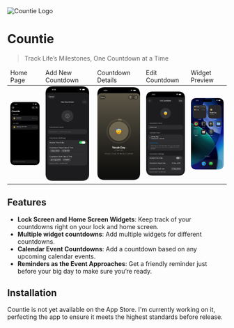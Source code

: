 <img src="https://raw.githubusercontent.com/nabilridhwan/Countie-iOS/main/countie/Assets.xcassets/AppIcon.appiconset/dark.png" alt="Countie Logo" width="80"/>

# Countie
> Track Life’s Milestones, One Countdown at a Time

<!-- screenshot images -->
<table>
<thead>
<td>Home Page</td>
<td>Add New Countdown</td>
<td>Countdown Details</td>
<td>Edit Countdown</td>
<td>Widget Preview</td>
</thead>
  <tr>
    <td><img src=".screenshots/home_page.png" alt="Home Page" width="100"/></td>
    <td><img src=".screenshots/add_new_countdown.png" alt="Add new countdown" width="100"/></td>
<td><img src=".screenshots/countdown_details.png" alt="Countdown details" width="100"/></td>
<td><img src=".screenshots/edit_countdown.png" alt="Countdown details" width="100"/></td>
<td><img src=".screenshots/widget_preview.png" alt="Home screen widgets" width="100"/></td>
  </tr>
</table>


## Features
- **Lock Screen and Home Screen Widgets**: Keep track of your countdowns right on your lock and home screen. 
- **Multiple widget countdowns**: Add multiple widgets for different countdowns.
- **Calendar Event Countdowns**: Add a countdown based on any upcoming calendar events.
- **Reminders as the Event Approaches**: Get a friendly reminder just before your big day to make sure you’re ready.

## Installation
Countie is not yet available on the App Store. I'm currently working on it, perfecting the app to ensure it meets the highest standards before release.